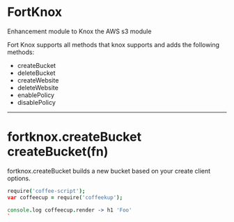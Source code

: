 # FortKnox

Enhancement module to Knox the AWS s3 module

Fort Knox supports all methods that knox supports and adds the following
methods:

* createBucket
* deleteBucket
* createWebsite
* deleteWebsite
* enablePolicy
* disablePolicy

---

# fortknox.createBucket createBucket(fn)

fortknox.createBucket builds a new bucket based on your create client options.

``` coffeescript
require('coffee-script');
var coffeecup = require('coffeekup');

console.log coffeecup.render -> h1 'Foo'
`

